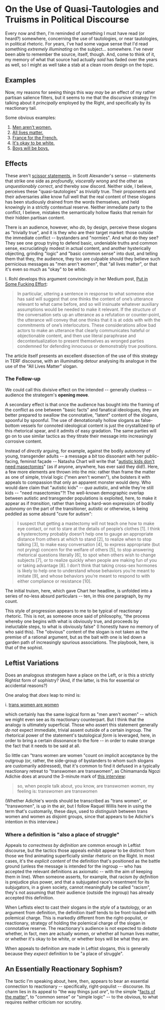 # On the Use of Quasi-Tautologies and Truisms in Political Discourse

Every now and then, I'm reminded of something I must have read
(or heard?) somewhere, concerning the use of tautologies, or near
tautologies, in political rhetoric. For years, I've had some
vague sense that I'd read something *extremely illuminating* on
the subject... somewhere. I've never been able to remember the
source, itself, though. And, come to think of it, my memory of
what that source had actually *said* has faded over the years as well,
so I might as well take a stab at a clean room design on the topic. 


## Examples

Now, my reasons for seeing things this way *may* be an effect of
my rather partisan salience filters, but it seems to me that the
discursive strategy I'm talking about it *principally* employed by
the Right, and specifically by its reactionary tail. 

Some obvious examples:

1. [Men aren't women.](https://www.rt.com/news/444189-twitter-man-woman-ban-pc/)
2. [All lives matter.](https://en.wikipedia.org/wiki/All_Lives_Matter)
3. [France for the French.](https://www.theglobeandmail.com/news/world/rise-of-marine-le-pen-how-the-far-right-leader-became-a-contender-in-france/article34752498/)
4. [It's okay to be white.](https://en.wikipedia.org/wiki/It%27s_OK_to_be_white)
5. [Boys will be boys.](https://idioms.thefreedictionary.com/boys+will+be+boys)

## Effects

These aren't 
[scissor statements](https://slatestarcodex.com/2018/10/30/sort-by-controversial/),
in Scott Alexander's sense -- statements that strike one side as 
*profoundly, viscerally wrong* and the other as *unquestionably correct*, 
and thereby sow discord. Neither side, I believe, perceives these 
"quasi-tautologies" as *trivially* true. Their proponents and their adversaries
alike know full well that the real content of these slogans has been
studiously drained from the words themselves, and held knowingly in a
strictly contextual reserve. Neither immediate party to the conflict, I
believe, mistakes the semantically hollow flasks that remain for their
hidden partisan content. 

There is an audience, however, who *do*, by design, perceive these slogans as
"trivially true", and it is they who are their target market: those outside
the immediate conflict -- bystanders and "normies". And what do they see?
They see one group trying to defend basic, undeniable truths and common
sense, excruciatingly modest in actual content, and another hysterically
objecting, grinding "logic" and "basic common sense" into dust, and
telling them that they, the audience, they too are culpable should they
believe such pernicious messages as "men aren't women", that "all lives
matter", or that it's even so much as "okay" to be *white*. 

I. Rohl develops this argument convincingly in her Medium post, 
[Put in Some Fucking Effort](https://medium.com/@i_rohl/put-in-some-fucking-effort-c2bf28f25df2):

> In particular, uttering a sentence in response to what someone else has said
> will suggest that one thinks the content of one’s utterance relevant to what
> came before, and so will insinuate whatever auxiliary assumptions would be
> needed to make it relevant. If the structure of the conversation sets up an
> utterance as a refutation or counter-point, the utterance will convey that one
> thinks that it is at odds with with the commitments of one’s interlocutors.
> These considerations allow bad actors to make an utterance that clearly
> communicates hateful or objectionable content, and then use literal paraphrase
> and decontextualization to present themselves as wronged parties condemned for
> defending innocuous or demonstrably true positions. 

The article itself presents an excellent dissection of the use of this strategy
in TERF discourse, with an illuminating detour analysing its analogue in the use
of the "All Lives Matter" slogan. 

### The Follow-up

We could call this divisive effect on the intended -- generally clueless --
audience the strategem's **opening move**.

A secondary effect is that once the audience has bought into the framing
of the conflict as one between "basic facts" and fanatical ideologues, they
are better prepared to swallow the connotative, "latent" content of the
slogans, spoonful by spoonful. The use of denotationally hollow slogans as
false-bottom vessels for connoted ideological content is just the crystallized
tip of this rhetorical spear, and it admits of easy gradation. The same
parties will go on to use similar tactics as they titrate their message into
increasingly corrosive content. 

Instead of *directly* arguing, for example,
against the bodily autonomy of young, transgender adults -- a message a *bit*
too dissonant with her public-facing, feminist façade -- Natasha Chart will
write that 
"[autistic kids don't need masectomies](https://www.feministcurrent.com/2017/04/14/autistic-kids-dont-need-mastectomies/)"
(as if anyone, anywhere, has ever said they did!). Here, a few more elements
are thrown into the mix: rather than frame the matter as one of simple, trivial
logic ("men aren't women"), she bolsters it with appeals to compassion that
only an apparent monster would deny. Who would dare claim that "autistic kids"
-- *qua* autistic, and while they're still kids --
"need masectomies"?! The well-known demographic overlap between autistic and
transgender populations is exploited, here, to make it appear as if
*transition*, rather than being a hard-won expression of bodily autonomy
on the part of the transitioner, autistic or otherwise, is being peddled as
some absurd "cure for autism":


> I suspect that getting a mastectomy will not teach one how to make eye
> contact, or not to stare at the details of people’s clothes [1]. I think a
> hysterectomy probably doesn’t help one to gauge an appropriate distance from
> others at which to stand [2], to realize when to stop talking [3], to make easy
> conversation [4], to express appropriate (but not prying) concern for the welfare of
> others [5], to stop answering rhetorical questions literally [6], to spot when others
> wish to change subjects [7], or to realize quickly when people are making fun of you
> or taking advantage [8]. I don’t think that taking cross-sex hormones is likely to
> help one to understand whose behaviors you’re meant to imitate [9], and whose
> behaviors you’re meant to respond to with either compliance or resistance [10].

The initial truism, here, which gave Chart her headline, is unfolded into
a series of no-less absurd particulars -- ten, in this one paragraph, by my
count.

This style of progression appears to me to be typical of reactionary
rhetoric. This is not, as someone once said of philosophy, "the process
whereby one begins with what is obviously true, and proceeds by ineluctable
steps, to what is obviously false" (I honestly have no memory of who said this).
The "obvious" content of the slogan is not taken as the premise of a rational
argument, but as the bait with one is led down a garden path of increasingly
spurious associations. The playbook, here, is that of the sophist.

## Leftist Variations

Does an analogous strategem have a place on the Left, or is this a strictly
Rightist form of sophistry? (And, if the latter, is this for essential or
accidental reasons?)

One analog that *does* leap to mind is: 

i. [trans women are women](https://www.theroot.com/trans-women-are-women-this-isn-t-a-debate-1793202635)

which certainly has the same logical form as "men aren't women" -- which we 
might even see as its reactionary counterpart. But I think that the analogy
is ultimately superficial. Those who assert this statement generally *do not*
expect immediate, trivial assent outside of a certain ingroup. The rhetorical
power of the statement's tautological *form* is leveraged, here, in order to
bring a certain dissonance to the fore -- in order to make strange the fact
that it needs to be said at all. 

So little can "trans women are women "count on implicit acceptance by the
outgroup (or, rather, the side-group of bystanders to whom such slogans are
customarily addressed), that it's common to find it defused in a typically
reactionary retreat to "transwomen are transwomen", as Chimamanda Ngozi Adichie
does at around the 3-minute mark of
[this interview](https://www.channel4.com/news/chimamanda-ngozi-adichie-on-feminism):

> so, when people talk about, you know, are transwomen _women_, my feeling is:
> transwomen are transwomen

(Whether Adichie's words should be transcribed as "trans women", or "transwomen",
is up in the air, but I follow Raquel Willis here in using the term that's
customarily, these days, used to _distinguish_ between trans women and women
as disjoint groups, since that appears to be Adichie's intention in this interview.)

### Where a definition is "also a place of struggle"

Appeals to *correctness by definition* are common enough in Leftist discourse,
but the tactics those appeals exhibit appear to be distinct from those we
find animating superficially similar rhetoric on the Right. In most cases,
it's the *explicit content* of the definition that's positioned as the battle
ground (unless the message is intended for the ingroup -- who has accepted the
relevant definitions as axiomatic -- with the aim of keeping them in line). 
When someone asserts, for example, that racism _by definition_ is prejudice
plus power, and that a subjugated race's resentment for its subjugators, in
a given society, cannot meaningfully be called "racism", they's not assuming
that their audience (outside the ingroup) has already accepted this definition.

When Leftists elect to cast their slogans in the _style_ of a tautology, or
an argument from definition, the definition itself tends to be front-loaded
with polemical charge. This is markedly different from the right-populist,
or reactionary, strategy of holding the polemical charge of the slogan in
connotative reserve. The reactionary's audience is not expected to _debate_
whether, in fact, men are actually women, or whether all human lives matter,
or whether it's okay to be white, or whether boys will be what they are.

When appeals to definition are made in Leftist slogans, this is generally 
because they _expect_ definition to be "a place of struggle".

## An Essentially Reactionary Sophism?

The tactic I'm speaking about, here, then, appears to bear an essential
connection to reactionary -- specifically, right-populist -- discourse.
Its charm lies in its appeal to "the way things just _are_", to the 
simple "[facts of the matter](https://thelastinstance.com/posts/facts_are_lazy_and_facts_are_late/)", to "common sense" or "simple logic" -- to the obvious, to
what requires neither criticism nor scrutiny. 


